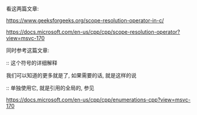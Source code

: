 

看这两篇文章:

https://www.geeksforgeeks.org/scope-resolution-operator-in-c/

https://docs.microsoft.com/en-us/cpp/cpp/scope-resolution-operator?view=msvc-170

同时参考这篇文章:



:: 这个符号的详细解释



我们可以知道的更多就是了, 如果需要的话, 就是这样的说

:: 单独使用它, 就是引用的全局的, 参见

https://docs.microsoft.com/en-us/cpp/cpp/enumerations-cpp?view=msvc-170

